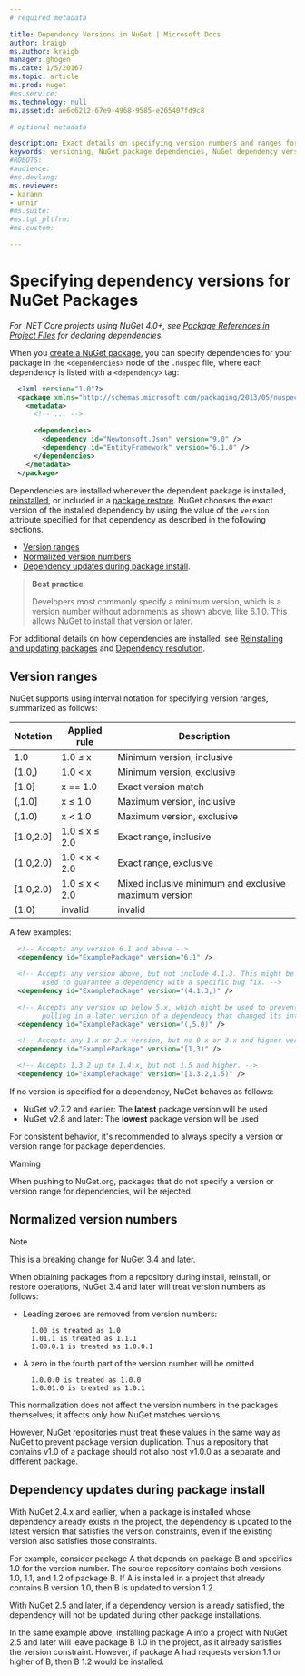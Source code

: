 ```yaml
---
# required metadata

title: Dependency Versions in NuGet | Microsoft Docs
author: kraigb
ms.author: kraigb
manager: ghogen
ms.date: 1/5/20167
ms.topic: article
ms.prod: nuget
#ms.service:
ms.technology: null
ms.assetid: ae6c6212-67e9-4968-9585-e265407fd9c8

# optional metadata

description: Exact details on specifying version numbers and ranges for other packages upon which a NuGet package depends, and how dependencies are installed.
keywords: versioning, NuGet package dependencies, NuGet dependency versions, NuGet version numbers, NuGet package version, version ranges, version specifications, normalized version numbers
#ROBOTS:
#audience:
#ms.devlang:
ms.reviewer:
- karann
- unnir
#ms.suite:
#ms.tgt_pltfrm:
#ms.custom:

---
```

# Specifying dependency versions for NuGet Packages

*For .NET Core projects using NuGet 4.0+, see [Package References in Project Files](../consume-packages/package-references-in-project-files.md) for declaring dependencies.*

When you [create a NuGet package](../create-packages/creating-a-package.md), you can specify dependencies for your package in the `<dependencies>` node of the `.nuspec` file, where each dependency is listed with a `<dependency>` tag:

```xml
  <?xml version="1.0"?>
  <package xmlns="http://schemas.microsoft.com/packaging/2013/05/nuspec.xsd">
    <metadata>
      <!-- ... -->

      <dependencies>
        <dependency id="Newtonsoft.Json" version="9.0" />
        <dependency id="EntityFramework" version="6.1.0" />
      </dependencies>
    </metadata>
  </package>
```

Dependencies are installed whenever the dependent package is installed, [reinstalled](../consume-packages/reinstalling-and-updating-packages.md), or included in a [package restore](../consume-packages/package-restore.md). NuGet chooses the exact version of the installed dependency by using the value of the `version` attribute specified for that dependency as described in the following sections.

- [Version ranges](#version-ranges)
- [Normalized version numbers](#normalized-version-numbers)
- [Dependency updates during package install](#dependency-updates-during-package-install).

> **Best practice**
>
> Developers most commonly specify a minimum version, which is a version number without adornments as shown above, like 6.1.0. This allows NuGet to install that version or later.


For additional details on how dependencies are installed, see [Reinstalling and updating packages](../consume-packages/reinstalling-and-updating-packages.md) and [Dependency resolution](../consume-packages/dependency-resolution.md).


## Version ranges

NuGet supports using interval notation for specifying version ranges, summarized as follows:

| Notation | Applied rule | Description |
|----------|--------------|-------------|
| 1.0 | 1.0 ≤ x | Minimum version, inclusive |
| (1.0,) | 1.0 < x | Minimum version, exclusive |
| [1.0] | x == 1.0 | Exact version match |
| (,1.0] | x ≤ 1.0 | Maximum version, inclusive |
| (,1.0) | x < 1.0 | Maximum version, exclusive |
| [1.0,2.0] | 1.0 ≤ x ≤ 2.0 | Exact range, inclusive |
| (1.0,2.0) | 1.0 < x < 2.0 | Exact range, exclusive |
| [1.0,2.0) | 1.0 ≤ x < 2.0 | Mixed inclusive minimum and exclusive maximum version |
| (1.0)    | invalid | invalid |


A few examples:

```xml
  <!-- Accepts any version 6.1 and above -->
  <dependency id="ExamplePackage" version="6.1" />

  <!-- Accepts any version above, but not include 4.1.3. This might be
        used to guarantee a dependency with a specific bug fix. -->
  <dependency id="ExamplePackage" version="(4.1.3,)" />

  <!-- Accepts any version up below 5.x, which might be used to prevent
        pulling in a later version of a dependency that changed its interface. -->
  <dependency id="ExamplePackage" version="(,5.0)" />

  <!-- Accepts any 1.x or 2.x version, but no 0.x or 3.x and higher versions -->
  <dependency id="ExamplePackage" version="[1,3)" />

  <!-- Accepts 1.3.2 up to 1.4.x, but not 1.5 and higher. -->
  <dependency id="ExamplePackage" version="[1.3.2,1.5)" />
```


If no version is specified for a dependency, NuGet behaves as follows:

- NuGet v2.7.2 and earlier: The **latest** package version will be used
- NuGet v2.8 and later:  The **lowest** package version will be used

For consistent behavior, it's recommended to always specify a version or version range for package dependencies.

> [!Warning]
> When pushing to NuGet.org, packages that do not specify a version or version range for dependencies, will be rejected.


## Normalized version numbers

> [!Note]
> This is a breaking change for NuGet 3.4 and later.


When obtaining packages from a repository during install, reinstall, or restore operations, NuGet 3.4 and later will treat version numbers as follows:

- Leading zeroes are removed from version numbers:

        1.00 is treated as 1.0
        1.01.1 is treated as 1.1.1
        1.00.0.1 is treated as 1.0.0.1

- A zero in the fourth part of the version number will be omitted

        1.0.0.0 is treated as 1.0.0
        1.0.01.0 is treated as 1.0.1

This normalization does not affect the version numbers in the packages themselves; it affects only how NuGet matches versions.

However, NuGet repositories must treat these values in the same way as NuGet to prevent package version duplication. Thus a repository that contains v1.0 of a package should not also host v1.0.0 as a separate and different package.

## Dependency updates during package install

With NuGet 2.4.x and earlier, when a package is installed whose dependency already exists in the project, the dependency is updated to the latest version that satisfies the version constraints, even if the existing version also satisfies those constraints.

For example, consider package A that depends on package B and specifies 1.0 for the version number. The source repository contains both versions 1.0, 1.1, and 1.2 of package B. If A is installed in a project that already contains B version 1.0, then B is updated to version 1.2.

With NuGet 2.5 and later, if a dependency version is already satisfied, the dependency will not be updated during other package installations.

In the same example above, installing package A into a project with NuGet 2.5 and later will leave package B 1.0 in the project, as it already satisfies the version constraint. However, if package A had requests version 1.1 or higher of B, then B 1.2 would be installed.
